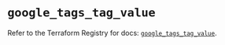 # `google_tags_tag_value`

Refer to the Terraform Registry for docs: [`google_tags_tag_value`](https://registry.terraform.io/providers/hashicorp/google-beta/5.39.0/docs/resources/google_tags_tag_value).
